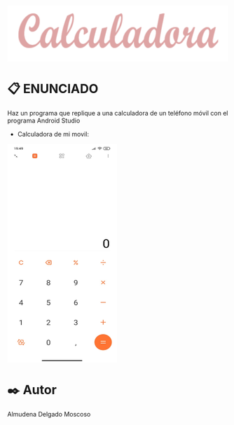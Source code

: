  <p align="center">
  <img src="https://github.com/Almudena188/EntornosDesarrollo/blob/main/src/Calculadora/Imagenes/tituloCalculadora.png">
</p>


# 📋 ENUNCIADO
Haz un programa que replique a una calculadora de un teléfono móvil con el programa Android Studio
* Calculadora de mi movil:
<img width="250" height="500" src="https://github.com/Almudena188/EntornosDesarrollo/blob/main/src/Calculadora/Imagenes/WhatsApp%20Image%202021-05-02%20at%2019.50.09.jpeg"/>

# ✒️ Autor 
Almudena Delgado Moscoso
